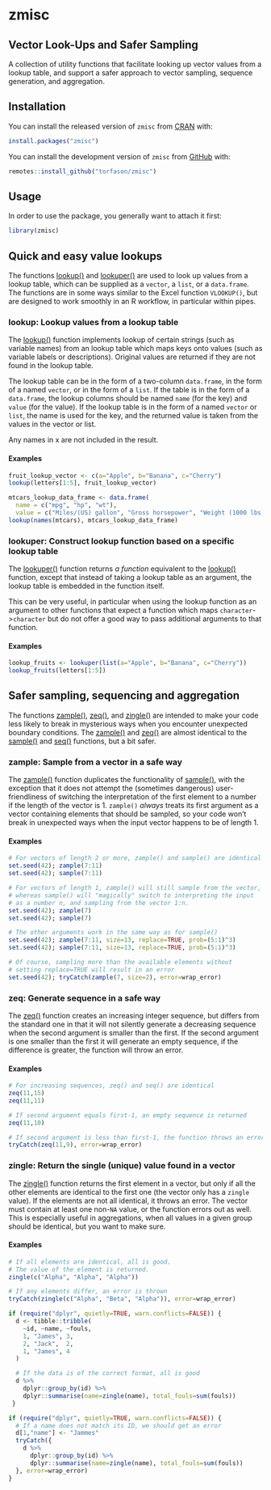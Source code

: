 zmisc
================

<!-- README.md is generated from README.Rmd -->
<!-- badges: start -->
<!-- badges: end -->

## Vector Look-Ups and Safer Sampling

A collection of utility functions that facilitate looking up vector
values from a lookup table, and support a safer approach to vector
sampling, sequence generation, and aggregation.

## Installation

You can install the released version of `zmisc` from
[CRAN](https://cran.r-project.org/package=zmisc) with:

``` r
install.packages("zmisc")
```

You can install the development version of `zmisc` from
[GitHub](https://github.com/torfason/zmisc) with:

``` r
remotes::install_github("torfason/zmisc")
```

## Usage

In order to use the package, you generally want to attach it first:

``` r
library(zmisc)
```

## Quick and easy value lookups

The functions
[lookup()](https://torfason.github.io/zmisc/reference/lookup.html) and
[lookuper()](https://torfason.github.io/zmisc/reference/lookuper.html)
are used to look up values from a lookup table, which can be supplied as
a `vector`, a `list`, or a `data.frame`. The functions are in some ways
similar to the Excel function `VLOOKUP()`, but are designed to work
smoothly in an R workflow, in particular within pipes.

### lookup: Lookup values from a lookup table

The [lookup()](https://torfason.github.io/zmisc/reference/lookup.html)
function implements lookup of certain strings (such as variable names)
from an lookup table which maps keys onto values (such as variable
labels or descriptions). Original values are returned if they are not
found in the lookup table.

The lookup table can be in the form of a two-column `data.frame`, in the
form of a named `vector`, or in the form of a `list`. If the table is in
the form of a `data.frame`, the lookup columns should be named `name`
(for the key) and `value` (for the value). If the lookup table is in the
form of a named `vector` or `list`, the name is used for the key, and
the returned value is taken from the values in the vector or list.

Any names in x are not included in the result.

#### Examples

``` r
fruit_lookup_vector <- c(a="Apple", b="Banana", c="Cherry")
lookup(letters[1:5], fruit_lookup_vector)

mtcars_lookup_data_frame <- data.frame(
  name = c("mpg", "hp", "wt"),
  value = c("Miles/(US) gallon", "Gross horsepower", "Weight (1000 lbs)"))
lookup(names(mtcars), mtcars_lookup_data_frame)
```

### lookuper: Construct lookup function based on a specific lookup table

The
[lookuper()](https://torfason.github.io/zmisc/reference/lookuper.html)
function returns *a function* equivalent to the
[lookup()](https://torfason.github.io/zmisc/reference/lookup.html)
function, except that instead of taking a lookup table as an argument,
the lookup table is embedded in the function itself.

This can be very useful, in particular when using the lookup function as
an argument to other functions that expect a function which maps
`character`-\>`character` but do not offer a good way to pass additional
arguments to that function.

#### Examples

``` r
lookup_fruits <- lookuper(list(a="Apple", b="Banana", c="Cherry"))
lookup_fruits(letters[1:5])
```

## Safer sampling, sequencing and aggregation

The functions
[zample()](https://torfason.github.io/zmisc/reference/zample.html),
[zeq()](https://torfason.github.io/zmisc/reference/zeq.html), and
[zingle()](https://torfason.github.io/zmisc/reference/zingle.html) are
intended to make your code less likely to break in mysterious ways when
you encounter unexpected boundary conditions. The
[zample()](https://torfason.github.io/zmisc/reference/zample.html) and
[zeq()](https://torfason.github.io/zmisc/reference/zeq.html) are almost
identical to the
[sample()](https://www.rdocumentation.org/packages/base/versions/3.6.2/topics/sample)
and
[seq()](https://www.rdocumentation.org/packages/base/versions/3.6.2/topics/seq)
functions, but a bit safer.

### zample: Sample from a vector in a safe way

The [zample()](https://torfason.github.io/zmisc/reference/zample.html)
function duplicates the functionality of
[sample()](https://www.rdocumentation.org/packages/base/versions/3.6.2/topics/sample),
with the exception that it does not attempt the (sometimes dangerous)
user-friendliness of switching the interpretation of the first element
to a number if the length of the vector is 1. `zample()` *always* treats
its first argument as a vector containing elements that should be
sampled, so your code won’t break in unexpected ways when the input
vector happens to be of length 1.

#### Examples

``` r
# For vectors of length 2 or more, zample() and sample() are identical
set.seed(42); zample(7:11)
set.seed(42); sample(7:11)

# For vectors of length 1, zample() will still sample from the vector,
# whereas sample() will "magically" switch to interpreting the input
# as a number n, and sampling from the vector 1:n.
set.seed(42); zample(7)
set.seed(42); sample(7)

# The other arguments work in the same way as for sample()
set.seed(42); zample(7:11, size=13, replace=TRUE, prob=(5:1)^3)
set.seed(42); sample(7:11, size=13, replace=TRUE, prob=(5:1)^3)

# Of course, sampling more than the available elements without
# setting replace=TRUE will result in an error
set.seed(42); tryCatch(zample(7, size=2), error=wrap_error)
```

### zeq: Generate sequence in a safe way

The [zeq()](https://torfason.github.io/zmisc/reference/zeq.html)
function creates an increasing integer sequence, but differs from the
standard one in that it will not silently generate a decreasing sequence
when the second argument is smaller than the first. If the second
argument is one smaller than the first it will generate an empty
sequence, if the difference is greater, the function will throw an
error.

#### Examples

``` r
# For increasing sequences, zeq() and seq() are identical
zeq(11,15)
zeq(11,11)

# If second argument equals first-1, an empty sequence is returned
zeq(11,10)

# If second argument is less than first-1, the function throws an error
tryCatch(zeq(11,9), error=wrap_error)
```

### zingle: Return the single (unique) value found in a vector

The [zingle()](https://torfason.github.io/zmisc/reference/zingle.html)
function returns the first element in a vector, but only if all the
other elements are identical to the first one (the vector only has a
`zingle` value). If the elements are not all identical, it throws an
error. The vector must contain at least one non-`NA` value, or the
function errors out as well. This is especially useful in aggregations,
when all values in a given group should be identical, but you want to
make sure.

#### Examples

``` r
# If all elements are identical, all is good.
# The value of the element is returned.
zingle(c("Alpha", "Alpha", "Alpha"))

# If any elements differ, an error is thrown
tryCatch(zingle(c("Alpha", "Beta", "Alpha")), error=wrap_error)

if (require("dplyr", quietly=TRUE, warn.conflicts=FALSE)) {
  d <- tibble::tribble(
    ~id, ~name, ~fouls,
    1, "James", 3,
    2, "Jack",  2,
    1, "James", 4
  )

  # If the data is of the correct format, all is good
  d %>%
    dplyr::group_by(id) %>%
    dplyr::summarise(name=zingle(name), total_fouls=sum(fouls))
 }

if (require("dplyr", quietly=TRUE, warn.conflicts=FALSE)) {
  # If a name does not match its ID, we should get an error
  d[1,"name"] <- "Jammes"
  tryCatch({
    d %>%
      dplyr::group_by(id) %>%
      dplyr::summarise(name=zingle(name), total_fouls=sum(fouls))
  }, error=wrap_error)
}
```
